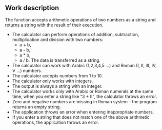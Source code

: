 ## Work description
The function accepts arithmetic operations of two numbers as a string and returns a string with the result of their execution.

- The calculator can perform operations of addition, subtraction, multiplication and division with two numbers: 
  - a + b, 
  - a - b, 
  - a * b, 
  - a / b. 
The data is transferred as a string.
- The calculator can work with Arabic (1,2,3,4,5 ...) and Roman (I, II, III, IV, V ...) numbers.
- The calculator accepts numbers from 1 to 10.
- The calculator only works with integers.
- The output is always a string with an integer.
- The calculator works only with Arabic or Roman numerals at the same time, when you enter a string like "3 + II", the calculator throws an error.
- Zero and negative numbers are missing in Roman system - the program returns an empty string.
- The application throws an error when entering inappropriate numbers.
- If you enter a string that does not match one of the above arithmetic operations, the application throws an error.
